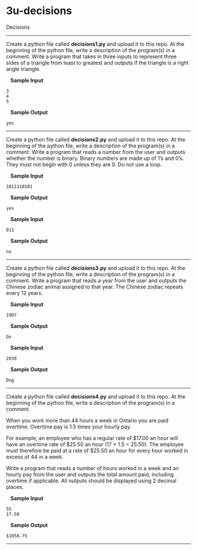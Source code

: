 # 3u-decisions

Decisions

---
Create a python file called **decisions1.py** and upload it to this repo. At the beginning of the python file, write a description of the program(s) in a comment. Write a program that takes in three inputs to represent three sides of a triangle from least to greatest and outputs if the triangle is a right angle triangle.


&nbsp;&nbsp; **Sample Input**

    3
    4
    5

&nbsp;&nbsp; **Sample Output**

    yes

---
Create a python file called **decisions2.py** and upload it to this repo. At the beginning of the python file, write a description of the program(s) in a comment. Write a program that reads a number from the user and outputs whether the number is binary. Binary numbers are made up of 1’s and 0’s. They must not begin with 0 unless they are 0. Do not use a loop.

&nbsp;&nbsp; **Sample Input**

    1011110101

&nbsp;&nbsp; **Sample Output**

    yes

&nbsp;&nbsp; **Sample Input**

    011

&nbsp;&nbsp; **Sample Output**

    no
    
---
Create a python file called **decisions3.py** and upload it to this repo. At the beginning of the python file, write a description of the program(s) in a comment. Write a program that reads a year from the user and outputs the Chinese zodiac animal assigned to that year. The Chinese zodiac repeats every 12 years. 

&nbsp;&nbsp; **Sample Input**

    1997

&nbsp;&nbsp; **Sample Output**

    Ox

&nbsp;&nbsp; **Sample Input**

    2030

&nbsp;&nbsp; **Sample Output**

    Dog
    
---

Create a python file called **decisions4.py** and upload it to this repo. At the beginning of the python file, write a description of the program(s) in a comment. 

When you work more than 44 hours a week in Ontario you are paid overtime. Overtime pay is 1.5 times your hourly pay.

For example, an employee who has a regular rate of $17.00 an hour will have an overtime rate of $25.50 an hour 
(17 × 1.5 = 25.50). The employee must therefore be paid at a rate of $25.50 an hour for every hour worked in excess of 44 in a week.

Write a program that reads a number of hours worked in a week and an hourly pay from the user and outputs the total amount paid, including overtime if applicable. All outputs should be displayed using 2 decimal places.

&nbsp;&nbsp; **Sample Input**

    55
    17.50

&nbsp;&nbsp; **Sample Output**

    $1058.75
    
---


